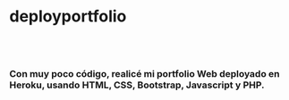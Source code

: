 # deployportfolio
<br/>
<br/>
<h3>Con muy poco código, realicé mi portfolio Web deployado en Heroku, usando HTML, CSS, Bootstrap, Javascript y PHP.</h3>
